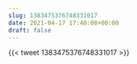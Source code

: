 ```yaml
---
slug: 1383475376748331017
date: 2021-04-17 17:40:08+00:00
draft: false
---
```


{{< tweet 1383475376748331017 >}}
